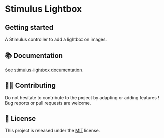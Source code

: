 # Stimulus Lightbox

## Getting started

A Stimulus controller to add a lightbox on images.

## 📚 Documentation

See [stimulus-lightbox documentation](https://www.stimulus-components.com/docs/stimulus-lightbox/).

## 👷‍♂️ Contributing

Do not hesitate to contribute to the project by adapting or adding features ! Bug reports or pull requests are welcome.

## 📝 License

This project is released under the [MIT](http://opensource.org/licenses/MIT) license.
